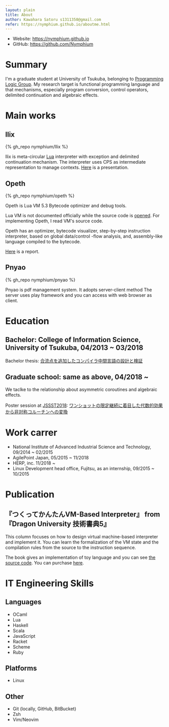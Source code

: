 ```yaml
---
layout: plain
title: About
author: Kawahara Satoru s1311350@gmail.com
refer: https://nymphium.github.io/aboutme.html
---
```


- Website: https://nymphium.github.io
- GitHub: https://github.com/Nymphium

# Summary
I'm a graduate student at University of Tsukuba, belonging to [Programming Logic Group](http://logic.cs.tsukuba.ac.jp).
My research target is functional programming language and that mechanisms, especially program conversion, control operators, delimited continuation and algebraic effects.

# Main works
## llix
{% gh_repo nymphium/llix %}

llix is meta-circular [Lua](https://lua.org) interpreter with exception and delimited continuation mechanism.
The interpreter uses CPS as intermediate representation to manage contexts.
[Here](https://nymphium.github.io/pdf/information_special_seminar.html) is a presentation.

## Opeth
{% gh_repo nymphium/opeth %}

Opeth is Lua VM 5.3 Bytecode optimizer and debug tools.

Lua VM is not documented officially while the source code is [opened](https://github.com/lua/lua).
For implementing Opeth, I read VM's source code.

Opeth has an optimizer, bytecode visualizer, step-by-step instruction interpreter, based on global data/control -flow analysis, and, assembly-like language compiled to the bytecode.

[Here](https://nymphium.github.io/pdf/opeth_report.pdf) is a report.

## Pnyao
{% gh_repo nymphium/pnyao %}

Pnyao is pdf management system.
It adopts server-client method 
The server uses play framework and you can access with web browser as client.

# Education
## Bachelor: College of Information Science, University of Tsukuba, 04/2013 ~ 03/2018 
Bachelor thesis: [合流点を追加したコンパイラ中間言語の設計と検証](http://logic.cs.tsukuba.ac.jp/~sat/pdf/bachelor_thesis.pdf)

## Graduate school: same as above, 04/2018 ~
We taclke to the relationship about asymmetric coroutines and algebraic effects.

Poster session at [JSSST2018](https://jssst2018.wordpress.com/): [ワンショットの限定継続に着目した代数的効果から非対称コルーチンへの変換](http://logic.cs.tsukuba.ac.jp/~sat/pdf/jssst2018.pdf)

# Work carrer
- National Institute of Advanced Industrial Science and Technology, 09/2014 ~ 02/2015
- AgilePoint Japan, 05/2015 ~ 11/2018
- HERP, inc. 11/2018 ~
- Linux Development head office, Fujitsu, as an internship, 09/2015 ~ 10/2015

# Publication
## 『つくってかんたんVM-Based Interpreter』 from 『Dragon University 技術書典5』
This column focuses on how to design virtual machine-based interpreter and implement it.
You can learn the formalization of the VM state and the compilation rules from the source to the instruction sequence.

The book gives an implementation of toy language and you can see [the source code](https://github.com/Nymphium/techbookfest5-toylang).
You can purchase [here](https://dragonuniversity.booth.pm/items/1055860).

# IT Engineering Skills
## Languages
- OCaml
- Lua
- Haskell
- Scala
- JavaScript
- Racket
- Scheme
- Ruby

## Platforms
- Linux

## Other
- Git (locally, GitHub, BitBucket)
- Zsh
- Vim/Neovim

